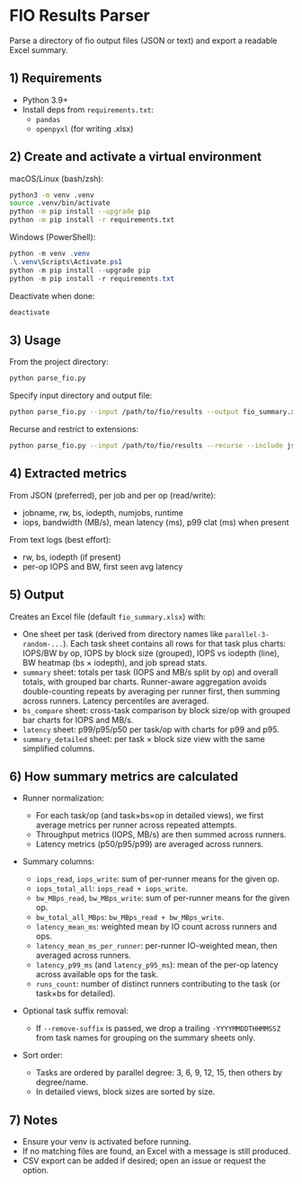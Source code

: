 # FIO Results Parser

Parse a directory of fio output files (JSON or text) and export a readable Excel summary.

## 1) Requirements

- Python 3.9+
- Install deps from `requirements.txt`:
  - `pandas`
  - `openpyxl` (for writing .xlsx)

## 2) Create and activate a virtual environment

macOS/Linux (bash/zsh):

```bash
python3 -m venv .venv
source .venv/bin/activate
python -m pip install --upgrade pip
python -m pip install -r requirements.txt
```

Windows (PowerShell):

```powershell
python -m venv .venv
.\.venv\Scripts\Activate.ps1
python -m pip install --upgrade pip
python -m pip install -r requirements.txt
```

Deactivate when done:

```bash
deactivate
```

## 3) Usage

From the project directory:

```bash
python parse_fio.py
```

Specify input directory and output file:

```bash
python parse_fio.py --input /path/to/fio/results --output fio_summary.xlsx
```

Recurse and restrict to extensions:

```bash
python parse_fio.py --input /path/to/fio/results --recurse --include json,txt,log
```

## 4) Extracted metrics

From JSON (preferred), per job and per op (read/write):
- jobname, rw, bs, iodepth, numjobs, runtime
- iops, bandwidth (MB/s), mean latency (ms), p99 clat (ms) when present

From text logs (best effort):
- rw, bs, iodepth (if present)
- per-op IOPS and BW, first seen avg latency

## 5) Output

Creates an Excel file (default `fio_summary.xlsx`) with:
- One sheet per task (derived from directory names like `parallel-3-random-...`). Each task sheet contains all rows for that task plus charts: IOPS/BW by op, IOPS by block size (grouped), IOPS vs iodepth (line), BW heatmap (bs × iodepth), and job spread stats.
- `summary` sheet: totals per task (IOPS and MB/s split by op) and overall totals, with grouped bar charts. Runner-aware aggregation avoids double-counting repeats by averaging per runner first, then summing across runners. Latency percentiles are averaged.
- `bs_compare` sheet: cross-task comparison by block size/op with grouped bar charts for IOPS and MB/s.
- `latency` sheet: p99/p95/p50 per task/op with charts for p99 and p95.
- `summary_detailed` sheet: per task × block size view with the same simplified columns.

## 6) How summary metrics are calculated

- Runner normalization:
  - For each task/op (and task×bs×op in detailed views), we first average metrics per runner across repeated attempts.
  - Throughput metrics (IOPS, MB/s) are then summed across runners.
  - Latency metrics (p50/p95/p99) are averaged across runners.

- Summary columns:
  - `iops_read`, `iops_write`: sum of per-runner means for the given op.
  - `iops_total_all`: `iops_read + iops_write`.
  - `bw_MBps_read`, `bw_MBps_write`: sum of per-runner means for the given op.
  - `bw_total_all_MBps`: `bw_MBps_read + bw_MBps_write`.
  - `latency_mean_ms`: weighted mean by IO count across runners and ops.
  - `latency_mean_ms_per_runner`: per-runner IO-weighted mean, then averaged across runners.
  - `latency_p99_ms` (and `latency_p95_ms`): mean of the per-op latency across available ops for the task.
  - `runs_count`: number of distinct runners contributing to the task (or task×bs for detailed).

- Optional task suffix removal:
  - If `--remove-suffix` is passed, we drop a trailing `-YYYYMMDDTHHMMSSZ` from task names for grouping on the summary sheets only.

- Sort order:
  - Tasks are ordered by parallel degree: 3, 6, 9, 12, 15, then others by degree/name.
  - In detailed views, block sizes are sorted by size.

## 7) Notes

- Ensure your venv is activated before running.
- If no matching files are found, an Excel with a message is still produced.
- CSV export can be added if desired; open an issue or request the option.

